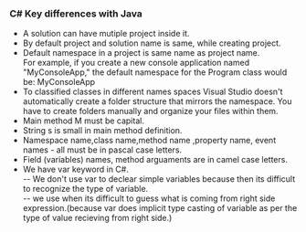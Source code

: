 ### C# Key differences with Java
* A solution can have mutiple project inside it.  
*  By default project and solution name is same, while creating project.
*  Default namespace in a project is same name as project name.  
For example, if you create a new console application named "MyConsoleApp," the default namespace for the Program class would be: MyConsoleApp
*  To classified classes in different names spaces Visual Studio doesn't automatically create a folder structure that mirrors the namespace. You have to create folders manually and organize your files within them.
*  Main method M must be capital.
*  String s is small in main method definition.
* Namespace name,class name,method name ,property name, event names - all must be in pascal case letters.  
*  Field (variables) names, method arguaments are in camel case letters.     
*  We have var keyword in C#.    
-- We don't use var to declear simple variables because then its difficult to recognize the type of variable.   
-- we use when its difficult to guess what is coming from right side expression.(because var does implicit type casting of variable as per the type of value recieving from right side.)





